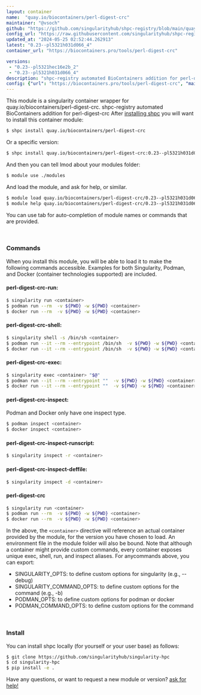 ```yaml
---
layout: container
name:  "quay.io/biocontainers/perl-digest-crc"
maintainer: "@vsoch"
github: "https://github.com/singularityhub/shpc-registry/blob/main/quay.io/biocontainers/perl-digest-crc/container.yaml"
config_url: "https://raw.githubusercontent.com/singularityhub/shpc-registry/main/quay.io/biocontainers/perl-digest-crc/container.yaml"
updated_at: "2024-05-25 02:52:44.262913"
latest: "0.23--pl5321h031d066_4"
container_url: "https://biocontainers.pro/tools/perl-digest-crc"

versions:
 - "0.23--pl5321hec16e2b_2"
 - "0.23--pl5321h031d066_4"
description: "shpc-registry automated BioContainers addition for perl-digest-crc"
config: {"url": "https://biocontainers.pro/tools/perl-digest-crc", "maintainer": "@vsoch", "description": "shpc-registry automated BioContainers addition for perl-digest-crc", "latest": {"0.23--pl5321h031d066_4": "sha256:37459cf4d5af65211a23bd6a4731a122e81b7cc680c103bdcd46475776649676"}, "tags": {"0.23--pl5321hec16e2b_2": "sha256:980dcd83f0f442d4e4db16bf476eed02493ead28e925c31b222a2dfb2acf95b3", "0.23--pl5321h031d066_4": "sha256:37459cf4d5af65211a23bd6a4731a122e81b7cc680c103bdcd46475776649676"}, "docker": "quay.io/biocontainers/perl-digest-crc"}
---
```


This module is a singularity container wrapper for quay.io/biocontainers/perl-digest-crc.
shpc-registry automated BioContainers addition for perl-digest-crc
After [installing shpc](#install) you will want to install this container module:


```bash
$ shpc install quay.io/biocontainers/perl-digest-crc
```

Or a specific version:

```bash
$ shpc install quay.io/biocontainers/perl-digest-crc:0.23--pl5321h031d066_4
```

And then you can tell lmod about your modules folder:

```bash
$ module use ./modules
```

And load the module, and ask for help, or similar.

```bash
$ module load quay.io/biocontainers/perl-digest-crc/0.23--pl5321h031d066_4
$ module help quay.io/biocontainers/perl-digest-crc/0.23--pl5321h031d066_4
```

You can use tab for auto-completion of module names or commands that are provided.

<br>

### Commands

When you install this module, you will be able to load it to make the following commands accessible.
Examples for both Singularity, Podman, and Docker (container technologies supported) are included.

#### perl-digest-crc-run:

```bash
$ singularity run <container>
$ podman run --rm  -v ${PWD} -w ${PWD} <container>
$ docker run --rm  -v ${PWD} -w ${PWD} <container>
```

#### perl-digest-crc-shell:

```bash
$ singularity shell -s /bin/sh <container>
$ podman run --it --rm --entrypoint /bin/sh  -v ${PWD} -w ${PWD} <container>
$ docker run --it --rm --entrypoint /bin/sh  -v ${PWD} -w ${PWD} <container>
```

#### perl-digest-crc-exec:

```bash
$ singularity exec <container> "$@"
$ podman run --it --rm --entrypoint ""  -v ${PWD} -w ${PWD} <container> "$@"
$ docker run --it --rm --entrypoint ""  -v ${PWD} -w ${PWD} <container> "$@"
```

#### perl-digest-crc-inspect:

Podman and Docker only have one inspect type.

```bash
$ podman inspect <container>
$ docker inspect <container>
```

#### perl-digest-crc-inspect-runscript:

```bash
$ singularity inspect -r <container>
```

#### perl-digest-crc-inspect-deffile:

```bash
$ singularity inspect -d <container>
```



#### perl-digest-crc

```bash
$ singularity run <container>
$ podman run --rm  -v ${PWD} -w ${PWD} <container>
$ docker run --rm  -v ${PWD} -w ${PWD} <container>
```


In the above, the `<container>` directive will reference an actual container provided
by the module, for the version you have chosen to load. An environment file in the
module folder will also be bound. Note that although a container
might provide custom commands, every container exposes unique exec, shell, run, and
inspect aliases. For anycommands above, you can export:

 - SINGULARITY_OPTS: to define custom options for singularity (e.g., --debug)
 - SINGULARITY_COMMAND_OPTS: to define custom options for the command (e.g., -b)
 - PODMAN_OPTS: to define custom options for podman or docker
 - PODMAN_COMMAND_OPTS: to define custom options for the command

<br>

### Install

You can install shpc locally (for yourself or your user base) as follows:

```bash
$ git clone https://github.com/singularityhub/singularity-hpc
$ cd singularity-hpc
$ pip install -e .
```

Have any questions, or want to request a new module or version? [ask for help!](https://github.com/singularityhub/singularity-hpc/issues)